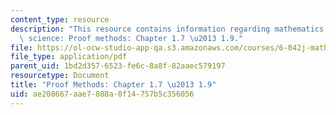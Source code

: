 ```yaml
---
content_type: resource
description: "This resource contains information regarding mathematics for computer\
  \ science: Proof methods: Chapter 1.7 \u2013 1.9."
file: https://ol-ocw-studio-app-qa.s3.amazonaws.com/courses/6-042j-mathematics-for-computer-science-spring-2015/ae208667aae7888a8f14757b5c356056_MIT6_042JS15_Session2.pdf
file_type: application/pdf
parent_uid: 1bd2d357-6523-fe6c-8a8f-82aaec579197
resourcetype: Document
title: "Proof Methods: Chapter 1.7 \u2013 1.9"
uid: ae208667-aae7-888a-8f14-757b5c356056
---
```

